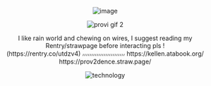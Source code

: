 <div align="center">
  
![image](https://github.com/user-attachments/assets/cdae7af0-efee-4e6f-914b-6337a5256ee9)


![provi gif 2](https://github.com/user-attachments/assets/c4e43d16-9942-478f-b053-c66773687d01)


<div align="center">
I like rain world and chewing on wires, I suggest reading my Rentry/strawpage before interacting pls !
  <div align="center">
(https://rentry.co/utdzv4)   ៸៸៸៸៸៸៸៸៸៸៸៸៸៸៸៸៸៸៸៸៸៸៸៸   https://kellen.atabook.org/ 
  <div align="center">
      https://prov2dence.straw.page/
    
  <div align="center">
      
![technology](https://github.com/user-attachments/assets/9e9222c2-55d6-4821-8c3f-f62010468701)
